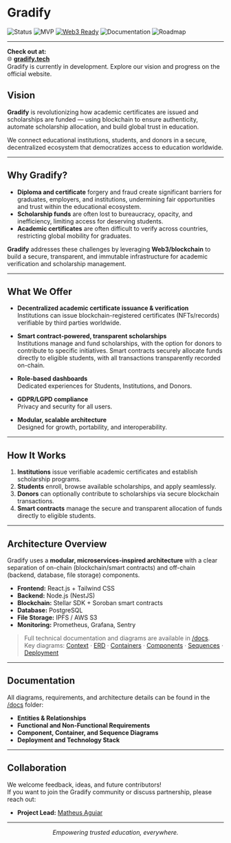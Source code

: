 # Gradify

![Status](https://img.shields.io/badge/Status-in%20progress-lightgrey)
![MVP](https://img.shields.io/badge/MVP-in%20development-blueviolet)
[![Web3 Ready](https://img.shields.io/badge/Web3-Stellar%20%2B%20Soroban-blueviolet.svg)]()
![Documentation](https://img.shields.io/badge/Docs-available-blue)
![Roadmap](https://img.shields.io/badge/Roadmap-on%20track-orange)

---

**Check out at:**  
🌐 **[gradify.tech](https://gradify.tech)**  
Gradify is currently in development. Explore our vision and progress on the official website.


## Vision

**Gradify** is revolutionizing how academic certificates are issued and scholarships are funded — using blockchain to ensure authenticity, automate scholarship allocation, and build global trust in education.

We connect educational institutions, students, and donors in a secure, decentralized ecosystem that democratizes access to education worldwide.

---

## Why Gradify?

- **Diploma and certificate** forgery and fraud create significant barriers for graduates, employers, and institutions, undermining fair opportunities and trust within the educational ecosystem.  
- **Scholarship funds** are often lost to bureaucracy, opacity, and inefficiency, limiting access for deserving students.  
- **Academic certificates** are often difficult to verify across countries, restricting global mobility for graduates.

**Gradify** addresses these challenges by leveraging **Web3/blockchain** to build a secure, transparent, and immutable infrastructure for academic verification and scholarship management.


---

## What We Offer

- **Decentralized academic certificate issuance & verification**  
  Institutions can issue blockchain-registered certificates (NFTs/records) verifiable by third parties worldwide.

- **Smart contract-powered, transparent scholarships**  
  Institutions manage and fund scholarships, with the option for donors to contribute to specific initiatives. Smart contracts securely allocate funds directly to eligible students, with all transactions transparently recorded on-chain.

- **Role-based dashboards**  
  Dedicated experiences for Students, Institutions, and Donors.

- **GDPR/LGPD compliance**  
  Privacy and security for all users.

- **Modular, scalable architecture**  
  Designed for growth, portability, and interoperability.

---

## How It Works

1. **Institutions** issue verifiable academic certificates and establish scholarship programs.  
2. **Students** enroll, browse available scholarships, and apply seamlessly.  
3. **Donors** can optionally contribute to scholarships via secure blockchain transactions.  
4. **Smart contracts** manage the secure and transparent allocation of funds directly to eligible students.

---

## Architecture Overview

Gradify uses a **modular, microservices-inspired architecture** with a clear separation of on-chain (blockchain/smart contracts) and off-chain (backend, database, file storage) components.

- **Frontend:** React.js + Tailwind CSS  
- **Backend:** Node.js (NestJS)
- **Blockchain:** Stellar SDK + Soroban smart contracts  
- **Database:** PostgreSQL  
- **File Storage:** IPFS / AWS S3  
- **Monitoring:** Prometheus, Grafana, Sentry

> Full technical documentation and diagrams are available in [/docs](./docs).  
> Key diagrams: [Context](./docs/Diagrams/images/High-Level%20Context%20Diagram.png) · [ERD](./docs/Diagrams/images/ERD%20Diagram.png) · [Containers](./docs/Diagrams/images/Container%20Diagram.png) · [Components](./docs/Diagrams/images/Certificate%20Module%20Component%20Diagram.png) · [Sequences](./docs/Diagrams/images/Scholarship%20Disbursement%20Flow%20(On-Chain).png) · [Deployment](./docs/Diagrams/images/Deployment%20Diagram%20(MVP%20Cloud-Native).png)

---

## Documentation

All diagrams, requirements, and architecture details can be found in the [/docs](./docs) folder:

- **Entities & Relationships**
- **Functional and Non-Functional Requirements**
- **Component, Container, and Sequence Diagrams**
- **Deployment and Technology Stack**

---

## Collaboration

We welcome feedback, ideas, and future contributors!  
If you want to join the Gradify community or discuss partnership, please reach out:

- **Project Lead:** [Matheus Aguiar](https://www.linkedin.com/in/matheusbrasilaguiar/)

---

<p align="center">
  <i>Empowering trusted education, everywhere.</i>
</p>
